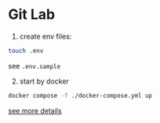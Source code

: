 # Git Lab

1. create env files:

```sh
touch .env
```

see `.env.sample`

2. start by docker

```sh
docker compose -f ./docker-compose.yml up
```

[see more details](https://docs.gitlab.com/ee/install/docker.html)